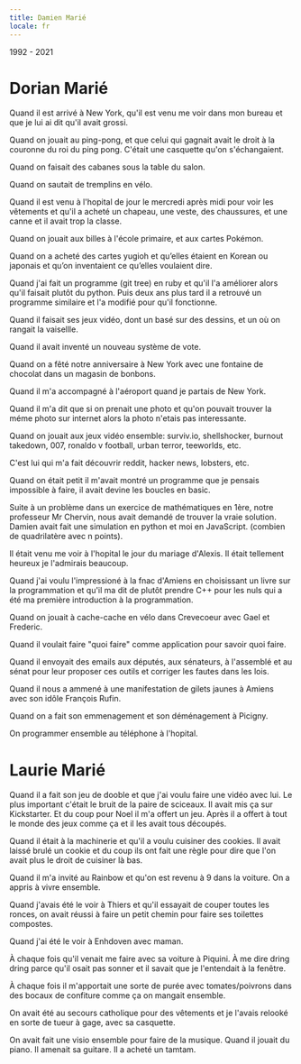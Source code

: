 ```yaml
---
title: Damien Marié
locale: fr
---
```


1992 - 2021

# Dorian Marié

Quand il est arrivé à New York, qu'il est venu me voir dans mon bureau et que je lui ai dit qu'il avait grossi.

Quand on jouait au ping-pong, et que celui qui gagnait avait le droit à la couronne du roi du ping pong. C'était une casquette qu'on s'échangaient.

Quand on faisait des cabanes sous la table du salon.

Quand on sautait de tremplins en vélo.

Quand il est venu à l'hopital de jour le mercredi après midi pour voir les vêtements et qu'il a acheté un chapeau, une veste, des chaussures, et une canne et il avait trop la classe.

Quand on jouait aux billes à l'école primaire, et aux cartes Pokémon.

Quand on a acheté des cartes yugioh et qu’elles étaient en Korean ou japonais et qu’on inventaient ce qu’elles voulaient dire.

Quand j'ai fait un programme (git tree) en ruby et qu'il l'a améliorer alors qu'il faisait plutôt du python. Puis deux ans plus tard il a retrouvé un programme similaire et l'a modifié pour qu'il fonctionne.

Quand il faisait ses jeux vidéo, dont un basé sur des dessins, et un où on rangait la vaisellle.

Quand il avait inventé un nouveau système de vote.

Quand on a fêté notre anniversaire à New York avec une fontaine de chocolat dans un magasin de bonbons.

Quand il m'a accompagné à l'aéroport quand je partais de New York.

Quand il m'a dit que si on prenait une photo et qu'on pouvait trouver la méme photo sur internet alors la photo n'etais pas interessante.

Quand on jouait aux jeux vidéo ensemble: surviv.io, shellshocker, burnout takedown, 007, ronaldo v football, urban terror, teeworlds, etc.

C'est lui qui m'a fait découvrir reddit, hacker news, lobsters, etc.

Quand on était petit il m'avait montré un programme que je pensais impossible à faire, il avait devine les boucles en basic.

Suite à un problème dans un exercice de mathématiques en 1ère, notre professeur Mr Chervin, nous avait demandé de trouver la vraie solution. Damien avait fait une simulation en python et moi en JavaScript. (combien de quadrilatère avec n points).

Il était venu me voir à l'hopital le jour du mariage d'Alexis. Il était tellement heureux je l'admirais beaucoup.

Quand j'ai voulu l'impressioné à la fnac d'Amiens en choisissant un livre sur la programmation et qu'il ma dit de plutôt prendre C++ pour les nuls qui a été ma première introduction à la programmation.

Quand on jouait à cache-cache en vélo dans Crevecoeur avec Gael et Frederic.

Quand il voulait faire "quoi faire" comme application pour savoir quoi faire.

Quand il envoyait des emails aux députés, aux sénateurs, à l'assemblé et au sénat pour leur proposer ces outils et corriger les fautes dans les lois.

Quand il nous a ammené à une manifestation de gilets jaunes à Amiens avec son idôle François Rufin.

Quand on a fait son emmenagement et son déménagement à Picigny.

On programmer ensemble au téléphone à l'hopital.

# Laurie Marié

Quand il a fait son jeu de dooble et que j'ai voulu faire une vidéo avec lui. Le plus important c'était le bruit de la paire de sciceaux. Il avait mis ça sur Kickstarter. Et du coup pour Noel il m'a offert un jeu. Après il a offert à tout le monde des jeux comme ça et il les avait tous découpés.

Quand il était à la machinerie et qu'il a voulu cuisiner des cookies. Il avait laissé brulé un cookie et du coup ils ont fait une règle pour dire que l'on avait plus le droit de cuisiner là bas.

Quand il m'a invité au Rainbow et qu'on est revenu à 9 dans la voiture. On a appris à vivre ensemble.

Quand j'avais été le voir à Thiers et qu'il essayait de couper toutes les ronces, on avait réussi à faire un petit chemin pour faire ses toilettes compostes.

Quand j'ai été le voir à Enhdoven avec maman.

À chaque fois qu'il venait me faire avec sa voiture à Piquini. À me dire dring dring parce qu'il osait pas sonner et il savait que je l'entendait à la fenêtre.

À chaque fois il m'apportait une sorte de purée avec tomates/poivrons dans des bocaux de confiture comme ça on mangait ensemble.

On avait été au secours catholique pour des vêtements et je l'avais relooké en sorte de tueur à gage, avec sa casquette.

On avait fait une visio ensemble pour faire de la musique. Quand il jouait du piano. Il amenait sa guitare. Il a acheté un tamtam.
